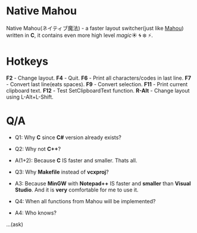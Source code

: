 ﻿# Native Mahou 
Native Mahou(ネイティブ魔法) - a faster layout switcher(just like [Mahou](https://github.com/BladeMight/Mahou)) written in **C**, it contains even more high level *magic*:sunny: :cyclone: :snowflake: :zap:.

# Hotkeys

**F2** - Change layout.
**F4** - Quit.
**F6** - Print all characters/codes in last line.
**F7** - Convert last line(eats spaces).
**F9** - Convert selection.
**F11** - Print current clipboard text.
**F12** - Test SetClipboardText function.
**R-Alt** - Change layout using L-Alt+L-Shift.

# Q/A

- Q1: Why **C** since **C#** version already exists?

- Q2: Why not **C++**?

- A(1+2): Because **C** IS faster and smaller. Thats all.

- Q3: Why **Makefile** instead of **vcxproj**?

- A3: Because **MinGW** with **Notepad++** IS faster and **smaller** than **Visual Studio**. And it is **very** comfortable for me to use it.

- Q4: When all functions from Mahou will be implemented?

- A4: Who knows?

...(ask)